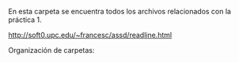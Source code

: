En esta carpeta se encuentra todos los archivos relacionados con la práctica 1.

http://soft0.upc.edu/~francesc/assd/readline.html

Organización de carpetas:


